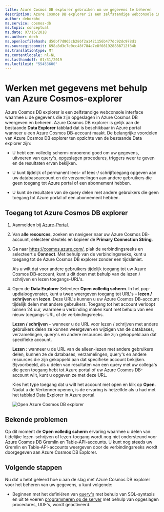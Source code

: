 ```yaml
---
title: Azure Cosmos DB explorer gebruiken om uw gegevens te beheren
description: Azure Cosmos DB explorer is een zelfstandige webconsole interface waarmee u de gegevens die zijn opgeslagen in Azure Cosmos DB weergeven en beheren.
author: deborahc
ms.service: cosmos-db
ms.topic: conceptual
ms.date: 07/16/2018
ms.author: dech
ms.openlocfilehash: d50bf7d865cb286f2a1421156b477dc92dc978d1
ms.sourcegitcommit: 698a3d3c7e0cc48f784a7e8f081928888712f34b
ms.translationtype: MT
ms.contentlocale: nl-NL
ms.lasthandoff: 01/31/2019
ms.locfileid: "55453600"
---
```

# <a name="work-with-data-using-azure-cosmos-explorer"></a>Werken met gegevens met behulp van Azure Cosmos-explorer 

Azure Cosmos DB explorer is een zelfstandige webconsole interface waarmee u de gegevens die zijn opgeslagen in Azure Cosmos DB weergeven en beheren. Azure Cosmos DB explorer is gelijk aan de bestaande **Data Explorer** tabblad dat is beschikbaar in Azure portal wanneer u een Azure Cosmos DB-account maakt. De belangrijke voordelen van Azure Cosmos DB explorer ten opzichte van de bestaande Data explorer zijn:

* U hebt een volledig scherm-onroerend goed om uw gegevens, uitvoeren van query's, opgeslagen procedures, triggers weer te geven en de resultaten ervan bekijken.  

* U kunt tijdelijk of permanent lees- of lees-/ schrijftoegang opgeven aan uw databaseaccount en de verzamelingen aan andere gebruikers die geen toegang tot Azure portal of een abonnement hebben.  

* U kunt de resultaten van de query delen met andere gebruikers die geen toegang tot Azure portal of een abonnement hebben.  

## <a name="access-azure-cosmos-db-explorer"></a>Toegang tot Azure Cosmos DB explorer

1. Aanmelden bij [Azure-Portal](https://portal.azure.com/). 

2. Van **alle resources**, zoeken en navigeer naar uw Azure Cosmos DB-account, selecteer sleutels en kopieer de **Primary Connection String**.  

3. Ga naar https://cosmos.azure.com/, plak de verbindingsreeks en selecteert u **Connect**. Met behulp van de verbindingsreeks, kunt u toegang tot de Azure Cosmos DB explorer zonder een tijdslimiet.  

   Als u wilt dat voor andere gebruikers tijdelijk toegang tot uw Azure Cosmos DB-account, kunt u dit doen met behulp van de lezen / schrijven en lezen toegangs-URL's. 

4. Open de **Data Explorer** Selecteer **Open volledig scherm**. In het pop-updialoogvenster, kunt u twee weergeven toegang tot URL's – **lezen / schrijven** en **lezen**. Deze URL's kunnen u uw Azure Cosmos DB-account tijdelijk delen met andere gebruikers. Toegang tot het account verloopt binnen 24 uur, waarmee u verbinding maken kunt met behulp van een nieuw toegangs-URL of de verbindingsreeks. 

   **Lezen / schrijven** – wanneer u de URL voor lezen / schrijven met andere gebruikers delen ze kunnen weergeven en wijzigen van de databases, verzamelingen, query's en andere resources die zijn gekoppeld aan dat specifieke account.

   **Lezen** : wanneer u de URL van de alleen-lezen met andere gebruikers delen, kunnen ze de databases, verzamelingen, query's en andere resources die zijn gekoppeld aan dat specifieke account bekijken. Bijvoorbeeld, als u delen van resultaten van een query met uw collega's die geen toegang hebt tot Azure portal of uw Azure Cosmos DB-account wilt, kunt u opgeven ze met deze URL.

   Kies het type toegang dat u wilt het account met open en klik op **Open**. Nadat u de Verkenner openen, is de ervaring is hetzelfde als u had met het tabblad Data Explorer in Azure portal.   

   ![Open Azure Cosmos DB explorer](./media/data-explorer/open-data-explorer-with-access-url.png)

## <a name="known-issues"></a>Bekende problemen

Op dit moment de **Open volledig scherm** ervaring waarmee u delen van tijdelijke lezen-schrijven of lezen-toegang wordt nog niet ondersteund voor Azure Cosmos DB Gremlin en Table-API-accounts. U kunt nog steeds uw Gremlin en Table-API-accounts weergeven door de verbindingsreeks wordt doorgegeven aan Azure Cosmos DB Explorer. 

## <a name="next-steps"></a>Volgende stappen
Nu dat u hebt geleerd hoe u aan de slag met Azure Cosmos DB explorer voor het beheren van uw gegevens, u kunt volgende:

* Beginnen met het definiëren van [query's](sql-api-query-reference.md) met behulp van SQL-syntaxis en uit te voeren [programmeren op de server](stored-procedures-triggers-udfs.md) met behulp van opgeslagen procedures, UDF's, wordt geactiveerd. 
